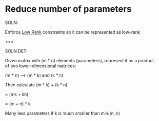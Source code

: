 # Reduce number of parameters

SOLN:

Enforce [Low Rank](https://www.notion.so/Low-Rank-80625e8314d84dadb475196257ea6009) constraints so it can be represented as low-rank

<<<

SOLN DET:

Given matrix with (m * n) elements (parameters), represent it as a product of two lower-dimensional matrices:

(m * n) —> (m * k) and (k * n)

Then calculate (m * k) + (k * n)

= (mk + kn)

= (m + n) * k

Many less parameters if k is much smaller than min(m, n)